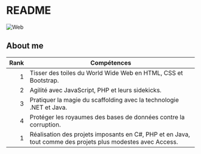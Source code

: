 # README
<picture>
 <source media="(prefers-color-scheme: dark)" srcset="[YOUR-DARKMODE-IMAGE](https://th.bing.com/th/id/OIG1.WH1s3.wtNKCk0jEcAOHy?pid=ImgGn)">
 <source media="(prefers-color-scheme: light)" srcset="[YOUR-LIGHTMODE-IMAGE](https://th.bing.com/th/id/OIG1.9L0_2X9GDwVBFdySIU4_?w=270&h=270&c=6&r=0&o=5&pid=ImgGn)">
 <img alt="Web" src="[YOUR-DEFAULT-IMAGE](https://th.bing.com/th/id/OIG1.WH1s3.wtNKCk0jEcAOHy?pid=ImgGn)https://th.bing.com/th/id/OIG1.WH1s3.wtNKCk0jEcAOHy?pid=ImgGn">
</picture>

## About me

| Rank | Compétences                                                                                                 |
|-----:|-------------------------------------------------------------------------------------------------------------|
|     1| Tisser des toiles du World Wide Web en HTML, CSS et Bootstrap.                                              |
|     2| Agilité avec JavaScript, PHP et leurs sidekicks.                                                            |
|     3| Pratiquer la magie du scaffolding avec la technologie .NET et Java.                                         |
|     4| Protéger les royaumes des bases de données contre la corruption.                                            |
|     1| Réalisation des projets imposants en C#, PHP et en Java, tout comme des projets plus modestes avec Access.  |
